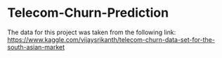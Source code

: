 # Telecom-Churn-Prediction

The data for this project was taken from the following link:
https://www.kaggle.com/vijaysrikanth/telecom-churn-data-set-for-the-south-asian-market
